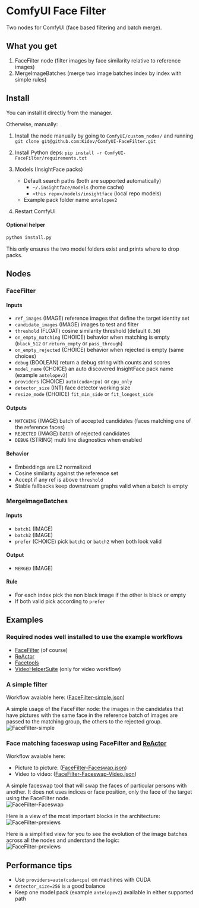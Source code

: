 # ComfyUI Face Filter

Two nodes for ComfyUI (face based filtering and batch merge).

## What you get

1) FaceFilter node (filter images by face similarity relative to reference images)
2) MergeImageBatches (merge two image batches index by index with simple rules)

## Install

You can install it directly from the manager.  

Otherwise, manually:
1) Install the node manually by going to `ComfyUI/custom_nodes/` and running `git clone git@github.com:Kidev/ComfyUI-FaceFilter.git`
2) Install Python deps: `pip install -r ComfyUI-FaceFilter/requirements.txt`

3) Models (InsightFace packs)
   * Default search paths (both are supported automatically)  
     * `~/.insightface/models` (home cache)  
     * `<this repo>/models/insightface` (local repo models)  
   * Example pack folder name `antelopev2`  
4) Restart ComfyUI  

#### Optional helper

```bash
python install.py
```

This only ensures the two model folders exist and prints where to drop packs.

## Nodes

### FaceFilter

#### Inputs

* `ref_images` (IMAGE) reference images that define the target identity set  
* `candidate_images` (IMAGE) images to test and filter  
* `threshold` (FLOAT) cosine similarity threshold (default `0.30`)  
* `on_empty_matching` (CHOICE) behavior when matching is empty (`black_512` or `return_empty` or `pass_through`)  
* `on_empty_rejected` (CHOICE) behavior when rejected is empty (same choices)  
* `debug` (BOOLEAN) return a debug string with counts and scores  
* `model_name` (CHOICE) an auto discovered InsightFace pack name (example `antelopev2`)  
* `providers` (CHOICE) `auto(cuda+cpu)` or `cpu_only`  
* `detector_size` (INT) face detector working size  
* `resize_mode` (CHOICE) `fit_min_side` or `fit_longest_side`  

#### Outputs

* `MATCHING` (IMAGE) batch of accepted candidates (faces matching one of the reference faces)  
* `REJECTED` (IMAGE) batch of rejected candidates  
* `DEBUG` (STRING) multi line diagnostics when enabled  

#### Behavior

* Embeddings are L2 normalized  
* Cosine similarity against the reference set  
* Accept if any ref is above `threshold`  
* Stable fallbacks keep downstream graphs valid when a batch is empty  

### MergeImageBatches

#### Inputs

* `batch1` (IMAGE)  
* `batch2` (IMAGE)  
* `prefer` (CHOICE) pick `batch1` or `batch2` when both look valid  

#### Output

* `MERGED` (IMAGE)  

#### Rule

* For each index pick the non black image if the other is black or empty  
* If both valid pick according to `prefer`  

## Examples

### Required nodes well installed to use the example workflows  
- [FaceFilter](https://github.com/Kidev/ComfyUI-FaceFilter) (of course)  
- [ReActor](https://github.com/Gourieff/ComfyUI-ReActor)  
- [Facetools](https://github.com/dchatel/comfyui_facetools)  
- [VideoHelperSuite](https://github.com/Kosinkadink/ComfyUI-VideoHelperSuite) (only for video workflow)  

### A simple filter 

Workflow avaiable here: ([FaceFilter-simple.json](https://raw.githubusercontent.com/Kidev/ComfyUI-FaceFilter/refs/heads/main/examples/FaceFilter-simple.json))

A simple usage of the FaceFilter node: the images in the candidates that have pictures with the same face in the reference batch of images are passed to the matching group, the others to the rejected group.  
![FaceFilter-simple](https://raw.githubusercontent.com/Kidev/ComfyUI-FaceFilter/refs/heads/main/examples/FaceFilter-simple.png)

### Face matching faceswap using FaceFilter and [ReActor](https://github.com/Gourieff/comfyui-reactor)  

Workflow avaiable here: 
- Picture to picture: ([FaceFilter-Faceswap.json](https://raw.githubusercontent.com/Kidev/ComfyUI-FaceFilter/refs/heads/main/examples/FaceFilter-Faceswap.json))
- Video to video: ([FaceFilter-Faceswap-Video.json](https://raw.githubusercontent.com/Kidev/ComfyUI-FaceFilter/refs/heads/main/examples/FaceFilter-Faceswap-Video.json))

A simple faceswap tool that will swap the faces of particular persons with another. It does not uses indices or face position, only the face of the target using the FaceFilter node.  
![FaceFilter-Faceswap](https://raw.githubusercontent.com/Kidev/ComfyUI-FaceFilter/refs/heads/main/examples/FaceFilter-Faceswap.png)  

Here is a view of the most important blocks in the architecture:  
![FaceFilter-previews](https://raw.githubusercontent.com/Kidev/ComfyUI-FaceFilter/refs/heads/main/examples/FaceFilter-clean.png)  

Here is a simplified view for you to see the evolution of the image batches across all the nodes and understand the logic:  
![FaceFilter-previews](https://raw.githubusercontent.com/Kidev/ComfyUI-FaceFilter/refs/heads/main/examples/FaceFilter-previews.png)  

## Performance tips

* Use `providers=auto(cuda+cpu)` on machines with CUDA  
* `detector_size=256` is a good balance  
* Keep one model pack (example `antelopev2`) available in either supported path  

